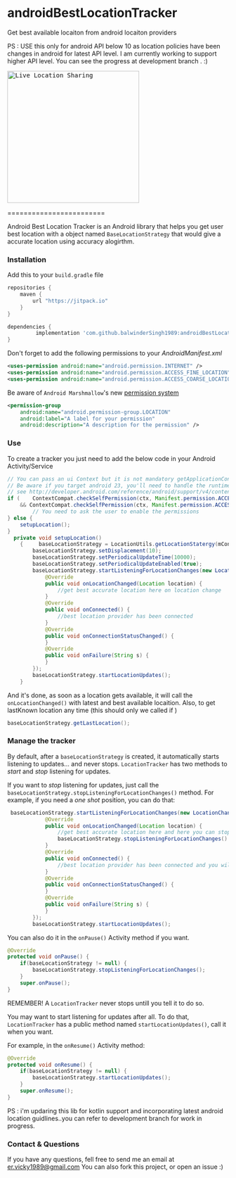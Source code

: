 # androidBestLocationTracker
Get best available locaiton from android locaiton providers 

PS : USE this only for android API below 10 as location policies have been changes in android for latest API level. I am currently working to support higher API level. You can see the progress at development branch . :) 

<kbd>
<img src="https://3c1703fe8d.site.internapcdn.net/newman/gfx/news/hires/2018/location.jpg" alt="Live Location Sharing" width="300">
</kbd>
</p>
========================

Android Best Location Tracker is an Android library that helps you get user best  location with a object named `BaseLocationStrategy`
that would give a accurate location using accuracy alogirthm.  



### Installation

Add this to your `build.gradle` file

```gradle
repositories {
    maven {
        url "https://jitpack.io"
    }
}

dependencies {
         implementation 'com.github.balwinderSingh1989:androidBestLocationTracker:1.0'
}
```

Don't forget to add the following permissions to your *AndroidManifest.xml*

```xml
<uses-permission android:name="android.permission.INTERNET" />
<uses-permission android:name="android.permission.ACCESS_FINE_LOCATION" />
<uses-permission android:name="android.permission.ACCESS_COARSE_LOCATION" />

```

 Be aware of `Android Marshmallow`'s new [permission system](https://developer.android.com/preview/features/runtime-permissions.html)

```xml
<permission-group
	android:name="android.permission-group.LOCATION"
	android:label="A label for your permission"
	android:description="A description for the permission" />

```



### Use


To create a tracker you just need to add the below code in your Android Activity/Service

```java
// You can pass an ui Context but it is not mandatory getApplicationContext() would also works
// Be aware if you target android 23, you'll need to handle the runtime-permissions !
// see http://developer.android.com/reference/android/support/v4/content/ContextCompat.html
if (    ContextCompat.checkSelfPermission(ctx, Manifest.permission.ACCESS_FINE_LOCATION) != PackageManager.PERMISSION_GRANTED
    && ContextCompat.checkSelfPermission(ctx, Manifest.permission.ACCESS_COARSE_LOCATION) != PackageManager.PERMISSION_GRANTED) {
        // You need to ask the user to enable the permissions
} else {
    setupLocation();
}
  private void setupLocation()
    {     baseLocationStrategy = LocationUtils.getLocationStatergy(mContext);
        baseLocationStrategy.setDisplacement(10);
        baseLocationStrategy.setPeriodicalUpdateTime(10000);
        baseLocationStrategy.setPeriodicalUpdateEnabled(true);
        baseLocationStrategy.startListeningForLocationChanges(new LocationChangesListener() {
            @Override
            public void onLocationChanged(Location location) {
                //get best accurate location here on location change
            }
            @Override
            public void onConnected() {
                //best location provider has been connected
            }
            @Override
            public void onConnectionStatusChanged() {
            }
            @Override
            public void onFailure(String s) {
            }
        });
        baseLocationStrategy.startLocationUpdates();
    }

```

And it's done, as soon as a location gets available, it will call the `onLocationChanged()` with latest and best available locaition.
Also, to get lastKnown location any time (this should only we called if )

```java
baseLocationStrategy.getLastLocation();
```

### Manage the tracker

By default, after a `baseLocationStrategy` is created, it automatically starts listening to updates... and never stops.
`LocationTracker` has two methods to *start* and *stop* listening for updates.

If you want to *stop* listening for updates, just call the `  baseLocationStrategy.stopListeningForLocationChanges()` method.
For example, if you need a *one shot* position, you can do that:

```java
 baseLocationStrategy.startListeningForLocationChanges(new LocationChangesListener() {
            @Override
            public void onLocationChanged(Location location) {
                //get best accurate location here and here you can stop
                baseLocationStrategy.stopListeningForLocationChanges()
            }
            @Override
            public void onConnected() {
                //best location provider has been connected and you will surely get location changes now
            }
            @Override
            public void onConnectionStatusChanged() {
            }
            @Override
            public void onFailure(String s) {
            }
        });
        baseLocationStrategy.startLocationUpdates();
```

You can also do it in the `onPause()` Activity method if you want.

```java
@Override
protected void onPause() {
	if(baseLocationStrategy != null) {
		baseLocationStrategy.stopListeningForLocationChanges();
	}
	super.onPause();
}
```

REMEMBER! A `LocationTracker` never stops untill you tell it to do so.

You may want to start listening for updates after all. To do that, `LocationTracker` has a public method named `startLocationUpdates()`, call it when you want.

For example, in the `onResume()` Activity method:
```java
@Override
protected void onResume() {
	if(baseLocationStrategy != null) {
		baseLocationStrategy.startLocationUpdates();
	}
	super.onResume();
}
```

PS : i'm updaring this lib for kotlin support and incorporating latest android location guidlines..you can refer to development branch for work in progress.

### Contact & Questions

If you have any questions, fell free to send me an email at er.vicky1989@gmail.com
You can also fork this project, or open an issue :)
